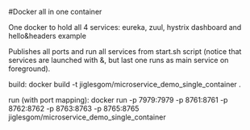 #Docker all in one container

One docker to hold all 4 services: eureka, zuul, hystrix dashboard and hello&headers example

Publishes all ports and run all services from start.sh script (notice that  services are launched with &, but last one runs as main service on foreground).

build:
docker build -t jiglesgom/microservice_demo_single_container .

run (with port mapping):
docker run -p 7979:7979 -p 8761:8761 -p 8762:8762 -p 8763:8763 -p 8765:8765 jiglesgom/microservice_demo_single_container